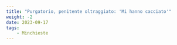```yaml
---
title: "Purgatorio, penitente oltraggiato: 'Mi hanno cacciato'"
weight: -2
date: 2023-09-17
tags: 
    - Minchieste
---
```

